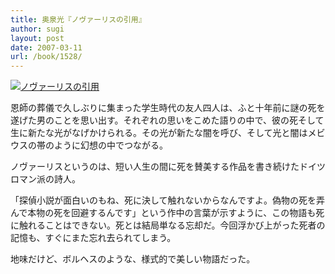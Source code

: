 ```yaml
---
title: 奥泉光『ノヴァーリスの引用』
author: sugi
layout: post
date: 2007-03-11
url: /book/1528/
---
```

<a href="http://www.amazon.co.jp/exec/obidos/ASIN/4087475816/chezsugi-22/ref=nosim/" name="amazletlink" target="_blank"><img src="http://i0.wp.com/ecx.images-amazon.com/images/I/51XRBNS6D6L.SL160.jpg?w=660" alt="ノヴァーリスの引用" class="alignleft" data-recalc-dims="1" /></a>

恩師の葬儀で久しぶりに集まった学生時代の友人四人は、ふと十年前に謎の死を遂げた男のことを思い出す。それぞれの思いをこめた語りの中で、彼の死そして生に新たな光がなげかけられる。その光が新たな闇を呼び、そして光と闇はメビウスの帯のように幻想の中でつながる。

ノヴァーリスというのは、短い人生の間に死を賛美する作品を書き続けたドイツロマン派の詩人。

「探偵小説が面白いのもね、死に決して触れないからなんですよ。偽物の死を弄んで本物の死を回避するんです」という作中の言葉が示すように、この物語も死に触れることはできない。死とは結局単なる忘却だ。今回浮かび上がった死者の記憶も、すぐにまた忘れ去られてしまう。

地味だけど、ボルヘスのような、様式的で美しい物語だった。

